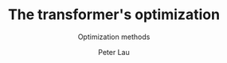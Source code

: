---
title: "The transformer's optimization"
subtitle: "Optimization methods"
layout: post
author: "Peter Lau"
published: false
header-style: text
tags:
  - Computer science
  - LLM 
---